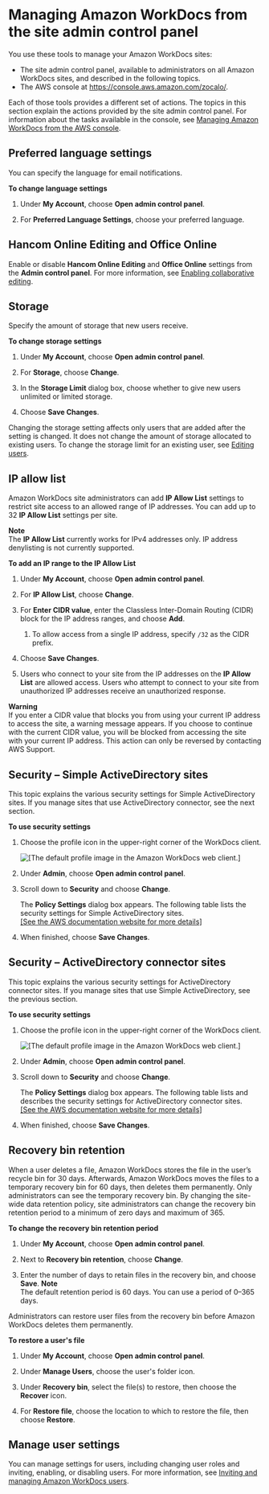 # Managing Amazon WorkDocs from the site admin control panel<a name="manage-sites"></a>

You use these tools to manage your Amazon WorkDocs sites:
+ The site admin control panel, available to administrators on all Amazon WorkDocs sites, and described in the following topics\.
+ The AWS console at [https://console\.aws\.amazon\.com/zocalo/](https://console.aws.amazon.com/zocalo/)\.

Each of those tools provides a different set of actions\. The topics in this section explain the actions provided by the site admin control panel\. For information about the tasks available in the console, see [Managing Amazon WorkDocs from the AWS console](console-administration.md)\.

## Preferred language settings<a name="language-settings"></a>

You can specify the language for email notifications\.

**To change language settings**

1. Under **My Account**, choose **Open admin control panel**\.

1. For **Preferred Language Settings**, choose your preferred language\.

## Hancom Online Editing and Office Online<a name="online-editing"></a>

Enable or disable **Hancom Online Editing** and **Office Online** settings from the **Admin control panel**\. For more information, see [Enabling collaborative editing](collab-editing.md)\.

## Storage<a name="storage-limits"></a>

Specify the amount of storage that new users receive\.

**To change storage settings**

1. Under **My Account**, choose **Open admin control panel**\.

1. For **Storage**, choose **Change**\.

1. In the **Storage Limit** dialog box, choose whether to give new users unlimited or limited storage\.

1. Choose **Save Changes**\.

Changing the storage setting affects only users that are added after the setting is changed\. It does not change the amount of storage allocated to existing users\. To change the storage limit for an existing user, see [Editing users](edit_user.md)\.

## IP allow list<a name="ipfiltering"></a>

Amazon WorkDocs site administrators can add **IP Allow List** settings to restrict site access to an allowed range of IP addresses\. You can add up to 32 **IP Allow List** settings per site\.

**Note**  
The **IP Allow List** currently works for IPv4 addresses only\. IP address denylisting is not currently supported\.

**To add an IP range to the **IP Allow List****

1. Under **My Account**, choose **Open admin control panel**\.

1. For **IP Allow List**, choose **Change**\.

1. For **Enter CIDR value**, enter the Classless Inter\-Domain Routing \(CIDR\) block for the IP address ranges, and choose **Add**\.

   1. To allow access from a single IP address, specify `/32` as the CIDR prefix\.

1. Choose **Save Changes**\.

1. Users who connect to your site from the IP addresses on the **IP Allow List** are allowed access\. Users who attempt to connect to your site from unauthorized IP addresses receive an unauthorized response\.

**Warning**  
If you enter a CIDR value that blocks you from using your current IP address to access the site, a warning message appears\. If you choose to continue with the current CIDR value, you will be blocked from accessing the site with your current IP address\. This action can only be reversed by contacting AWS Support\.

## Security – Simple ActiveDirectory sites<a name="security-settings-simple-ad"></a>

This topic explains the various security settings for Simple ActiveDirectory sites\. If you manage sites that use ActiveDirectory connector, see the next section\. 

**To use security settings**

1. Choose the profile icon in the upper\-right corner of the WorkDocs client\.

    ![\[The default profile image in the Amazon WorkDocs web client.\]](http://docs.aws.amazon.com/workdocs/latest/adminguide/images/wd-profile-default.png) 

1. Under **Admin**, choose **Open admin control panel**\.

1. Scroll down to **Security** and choose **Change**\.

   The **Policy Settings** dialog box appears\. The following table lists the security settings for Simple ActiveDirectory sites\.    
[\[See the AWS documentation website for more details\]](http://docs.aws.amazon.com/workdocs/latest/adminguide/manage-sites.html)

1. When finished, choose **Save Changes**\.

## Security – ActiveDirectory connector sites<a name="security-settings-ad-connector"></a>

This topic explains the various security settings for ActiveDirectory connector sites\. If you manage sites that use Simple ActiveDirectory, see the previous section\. 

**To use security settings**

1. Choose the profile icon in the upper\-right corner of the WorkDocs client\.

    ![\[The default profile image in the Amazon WorkDocs web client.\]](http://docs.aws.amazon.com/workdocs/latest/adminguide/images/wd-profile-default.png) 

1. Under **Admin**, choose **Open admin control panel**\.

1. Scroll down to **Security** and choose **Change**\.

   The **Policy Settings** dialog box appears\. The following table lists and describes the security settings for ActiveDirectory connector sites\.    
[\[See the AWS documentation website for more details\]](http://docs.aws.amazon.com/workdocs/latest/adminguide/manage-sites.html)

1. When finished, choose **Save Changes**\.

## Recovery bin retention<a name="recovery-bin"></a>

When a user deletes a file, Amazon WorkDocs stores the file in the user’s recycle bin for 30 days\. Afterwards, Amazon WorkDocs moves the files to a temporary recovery bin for 60 days, then deletes them permanently\. Only administrators can see the temporary recovery bin\. By changing the site\-wide data retention policy, site administrators can change the recovery bin retention period to a minimum of zero days and maximum of 365\.

**To change the recovery bin retention period**

1. Under **My Account**, choose **Open admin control panel**\.

1. Next to **Recovery bin retention**, choose **Change**\.

1. Enter the number of days to retain files in the recovery bin, and choose **Save**\.
**Note**  
The default retention period is 60 days\. You can use a period of 0–365 days\.

Administrators can restore user files from the recovery bin before Amazon WorkDocs deletes them permanently\.

**To restore a user's file**

1. Under **My Account**, choose **Open admin control panel**\.

1. Under **Manage Users**, choose the user's folder icon\.

1. Under **Recovery bin**, select the file\(s\) to restore, then choose the **Recover** icon\.

1. For **Restore file**, choose the location to which to restore the file, then choose **Restore**\.

## Manage user settings<a name="manage-users-settings"></a>

You can manage settings for users, including changing user roles and inviting, enabling, or disabling users\. For more information, see [Inviting and managing Amazon WorkDocs users](users.md)\.